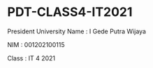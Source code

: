 # PDT-CLASS4-IT2021
President University
Name : I Gede Putra Wijaya

NIM : 001202100115

Class : IT 4 2021
